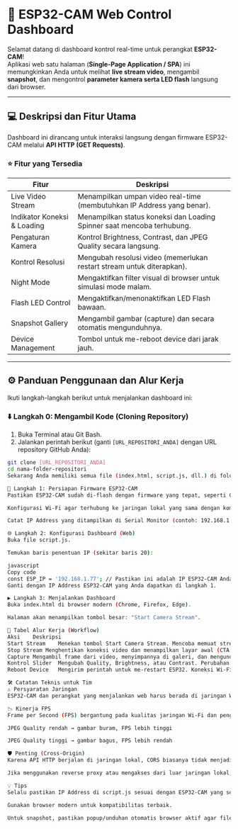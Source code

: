 # 📸 ESP32-CAM Web Control Dashboard

Selamat datang di dashboard kontrol real-time untuk perangkat **ESP32-CAM**!  
Aplikasi web satu halaman (**Single-Page Application / SPA**) ini memungkinkan Anda untuk melihat **live stream video**, mengambil **snapshot**, dan mengontrol **parameter kamera serta LED flash** langsung dari browser.

---

## 💻 Deskripsi dan Fitur Utama

Dashboard ini dirancang untuk interaksi langsung dengan firmware ESP32-CAM melalui **API HTTP (GET Requests)**.

### ⭐ Fitur yang Tersedia

| Fitur                     | Deskripsi                                                                                  |
|---------------------------|--------------------------------------------------------------------------------------------|
| Live Video Stream          | Menampilkan umpan video real-time (membutuhkan IP Address yang benar).                      |
| Indikator Koneksi & Loading| Menampilkan status koneksi dan Loading Spinner saat mencoba terhubung.                     |
| Pengaturan Kamera          | Kontrol Brightness, Contrast, dan JPEG Quality secara langsung.                             |
| Kontrol Resolusi           | Mengubah resolusi video (memerlukan restart stream untuk diterapkan).                     |
| Night Mode                 | Mengaktifkan filter visual di browser untuk simulasi mode malam.                           |
| Flash LED Control          | Mengaktifkan/menonaktifkan LED Flash bawaan.                                               |
| Snapshot Gallery           | Mengambil gambar (capture) dan secara otomatis mengunduhnya.                               |
| Device Management          | Tombol untuk me-reboot device dari jarak jauh.                                             |

---

## ⚙️ Panduan Penggunaan dan Alur Kerja

Ikuti langkah-langkah berikut untuk menjalankan dashboard ini:

### ⬇️ Langkah 0: Mengambil Kode (Cloning Repository)

1. Buka Terminal atau Git Bash.
2. Jalankan perintah berikut (ganti `[URL_REPOSITORI_ANDA]` dengan URL repository GitHub Anda):

```bash
git clone [URL_REPOSITORI_ANDA]
cd nama-folder-repositori
Sekarang Anda memiliki semua file (index.html, script.js, dll.) di folder lokal.

🔌 Langkah 1: Persiapan Firmware ESP32-CAM
Pastikan ESP32-CAM sudah di-flash dengan firmware yang tepat, seperti CameraWebServer dari Arduino IDE.

Konfigurasi Wi-Fi agar terhubung ke jaringan lokal yang sama dengan komputer.

Catat IP Address yang ditampilkan di Serial Monitor (contoh: 192.168.1.77).

🌐 Langkah 2: Konfigurasi Dashboard (Web)
Buka file script.js.

Temukan baris penentuan IP (sekitar baris 20):

javascript
Copy code
const ESP_IP = '192.168.1.77'; // Pastikan ini adalah IP ESP32-CAM Anda yang benar
Ganti dengan IP Address ESP32-CAM yang Anda dapatkan di langkah 1.

▶️ Langkah 3: Menjalankan Dashboard
Buka index.html di browser modern (Chrome, Firefox, Edge).

Halaman akan menampilkan tombol besar: "Start Camera Stream".

🚦 Tabel Alur Kerja (Workflow)
Aksi	Deskripsi
Start Stream	Menekan tombol Start Camera Stream. Mencoba memuat stream MJPEG dari http://[IP_ANDA]:81/stream. Saat mencoba terhubung, Loading Spinner muncul. Jika berhasil, spinner hilang dan video tampil.
Stop Stream	Menghentikan koneksi video dan menampilkan layar awal (CTA Overlay muncul kembali).
Capture	Mengambil frame dari video, menyimpannya di galeri, dan mengunduhnya sebagai file .jpg.
Kontrol Slider	Mengubah Quality, Brightness, atau Contrast. Perubahan dikirim langsung ke ESP32-CAM via HTTP.
Reboot Device	Mengirim perintah untuk me-restart ESP32. Koneksi Wi-Fi sementara terputus, dashboard menampilkan Disconnected.

🛠️ Catatan Teknis untuk Tim
⚠️ Persyaratan Jaringan
ESP32-CAM dan perangkat yang menjalankan web harus berada di jaringan Wi-Fi lokal yang sama.

📉 Kinerja FPS
Frame per Second (FPS) bergantung pada kualitas jaringan Wi-Fi dan pengaturan Resolusi/JPEG Quality:

JPEG Quality rendah → gambar buram, FPS lebih tinggi

JPEG Quality tinggi → gambar bagus, FPS lebih rendah

🛡️ Penting (Cross-Origin)
Karena API HTTP berjalan di jaringan lokal, CORS biasanya tidak menjadi masalah.

Jika menggunakan reverse proxy atau mengakses dari luar jaringan lokal, konfigurasi firewall mungkin diperlukan.

💡 Tips
Selalu pastikan IP Address di script.js sesuai dengan ESP32-CAM yang sedang digunakan.

Gunakan browser modern untuk kompatibilitas terbaik.

Untuk snapshot, pastikan popup/unduhan otomatis browser aktif agar file tersimpan.


